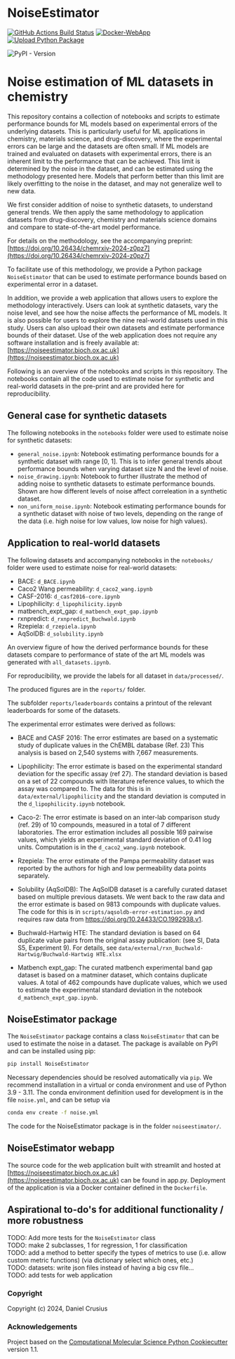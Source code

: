 NoiseEstimator
==============================
[//]: # (Badges)
[![GitHub Actions Build Status](https://github.com/d-cru/NoiseEstimator/workflows/CI/badge.svg)](https://github.com/d-cru/NoiseEstimator/actions?query=workflow%3ACI)
[![Docker-WebApp](https://github.com/D-Cru/NoiseEstimator/actions/workflows/docker-publish.yml/badge.svg)](https://github.com/D-Cru/NoiseEstimator/actions/workflows/docker-publish.yml)
[![Upload Python Package](https://github.com/D-Cru/NoiseEstimator/actions/workflows/python-publish.yml/badge.svg)](https://github.com/D-Cru/NoiseEstimator/actions/workflows/python-publish.yml)
<!-- [![codecov](https://codecov.io/gh/d-cru/NoiseEstimator/branch/main/graph/badge.svg)](https://codecov.io/gh/d-cru/NoiseEstimator/branch/main) -->
![PyPI - Version](https://img.shields.io/pypi/v/noiseestimator)

# Noise estimation of ML datasets in chemistry

This repository contains a collection of notebooks and scripts to estimate performance bounds for ML models based on experimental errors of the underlying datasets. This is particularly useful for ML applications in chemistry, materials science, and drug-discovery, where the experimental errors can be large and the datasets are often small. 
If ML models are trained and evaluated on datasets with experimental errors, there is an inherent limit to the performance that can be achieved. This limit is determined by the noise in the dataset, and can be estimated using the methodology presented here. Models that perform better than this limit are likely overfitting to the noise in the dataset, and may not generalize well to new data.

We first consider addition of noise to synthetic datasets, to understand general trends. We then apply the same methodology to application datasets from drug-discovery, chemistry and materials science domains and compare to state-of-the-art model performance.

For details on the methodology, see the accompanying preprint: [https://doi.org/10.26434/chemrxiv-2024-z0pz7](https://doi.org/10.26434/chemrxiv-2024-z0pz7)

To facilitate use of this methodology, we provide a Python package `NoiseEstimator` that can be used to estimate performance bounds based on experimental error in a dataset.

In addition, we provide a web application that allows users to explore the methodology interactively. Users can look at synthetic datasets, vary the noise level, and see how the noise affects the performance of ML models. It is also possible for users to 
explore the nine real-world datasets used in this study. Users can also upload their own datasets and estimate performance bounds of their dataset. Use of the web application does not require any software installation and is freely available at: [https://noiseestimator.bioch.ox.ac.uk](https://noiseestimator.bioch.ox.ac.uk)

Following is an overview of the notebooks and scripts in this repository. The notebooks contain all the code used to estimate noise for synthetic and real-world datasets in the pre-print and are provided here for reproducibility.

## General case for synthetic datasets

The following notebooks in the `notebooks` folder were used to estimate noise for synthetic datasets:

* `general_noise.ipynb`: Notebook estimating performance bounds for a synthetic dataset with range [0, 1].
  This is to infer general trends about performance bounds when varying dataset size N and the level of noise.
* `noise_drawing.ipynb`: Notebook to further illustrate the method of adding noise to synthetic datasets to estimate performance bounds. Shown are how different levels of noise affect correleation in a synthetic dataset. 
* `non_uniform_noise.ipynb`: Notebook estimating performance bounds for a synthetic dataset with noise of two levels, depending on the range of the data (i.e. high noise for low values, low noise for high values).


## Application to real-world datasets

The following datasets and accompanying notebooks in the `notebooks/` folder were used to estimate noise for real-world datasets:
* BACE: `d_BACE.ipynb`
* Caco2 Wang permeability: `d_caco2_wang.ipynb`
* CASF-2016: `d_casf2016-core.ipynb`
* Lipophilicity: `d_lipophilicity.ipynb`
* matbench_expt_gap: `d_matbench_expt_gap.ipynb`
* rxnpredict: `d_rxnpredict_Buchwald.ipynb`
* Rzepiela: `d_rzepiela.ipynb`
* AqSolDB: `d_solubility.ipynb`

An overview figure of how the derived performance bounds for these datasets compare to performance of state of the art ML models was generated with `all_datasets.ipynb`.

For reproducibility, we provide the labels for all dataset in `data/processed/`.

The produced figures are in the `reports/` folder. 

The subfolder `reports/leaderboards` contains a printout of the relevant leaderboards for some of the datasets.

The experimental error estimates were derived as follows:

* BACE and CASF 2016: The error estimates are based on a systematic study of duplicate values in the ChEMBL database (Ref. 23) This analysis is based on 2,540 systems with 7,667 measurements.

* Lipophilicity: The error estimate is based on the experimental standard deviation for the specific assay (ref 27). The standard deviation is based on a set of 22 compounds with literature reference values, to which the assay was compared to. The data for this is in `data/external/lipophilicity` and the standard deviation is computed in the `d_lipophilicity.ipynb` notebook.

* Caco-2: The error estimate is based on an inter-lab comparison study (ref. 29) of 10 compounds, measured in a total of 7 different laboratories. The error estimation includes all possible 169 pairwise values, which yields an experimental standard deviation of 0.41 log units.  Computation is in the `d_caco2_wang.ipynb` notebook.

* Rzepiela: The error estimate of the Pampa permeability dataset was reported by the authors for high and low permeability data points separately. 

* Solubility (AqSolDB): The AqSolDB dataset is a carefully curated dataset based on multiple previous datasets. We went back to the raw data and the error estimate is based on 9813 compounds with duplicate values. The code for this is in `scripts/aqsoldb-error-estimation.py` and requires raw data from https://doi.org/10.24433/CO.1992938.v1. 

* Buchwald-Hartwig HTE: The standard deviation is based on 64 duplicate value pairs from the original assay publication: (see SI, Data S5, Experiment 9). For details, see `data/external/rxn_Buchwald-Hartwig/Buchwald-Hartwig HTE.xlsx`

* Matbench expt_gap: The curated matbench experimental band gap dataset is based on a matminer dataset, which contains duplicate values. A total of 462 compounds have duplicate values, which we used to estimate the experimental standard deviation in the notebook `d_matbench_expt_gap.ipynb`. 



## NoiseEstimator package

The `NoiseEstimator` package contains a class `NoiseEstimator` that can be used to estimate the noise in a dataset. The package is available on PyPI and can be installed using pip:

```bash
pip install NoiseEstimator
```

Necessary dependencies should be resolved automatically via `pip`. We recommend installation in a virtual or conda environment and use of Python 3.9 - 3.11. The conda environment definition used for development is in the file `noise.yml`, and can be setup via 

```bash
conda env create -f noise.yml
```

The code for the NoiseEstimator package is in the folder `noiseestimator/`.

## NoiseEstimator webapp

The source code for the web application built with streamlit and hosted at [https://noiseestimator.bioch.ox.ac.uk](https://noiseestimator.bioch.ox.ac.uk) can be found in app.py. Deployment of the application is via a Docker container defined in the `Dockerfile`. 


## Aspirational to-do's for additional functionality / more robustness
TODO: Add more tests for the `NoiseEstimator` class \
TODO: make 2 subclasses, 1 for regression, 1 for classification \
TODO: add a method to better specify the types of metrics to use \(i.e. allow custom metric functions) (via dictionary select which ones, etc.) \
TODO: datasets: write json files instead of having a big csv file... \
TODO: add tests for web application

### Copyright

Copyright (c) 2024, Daniel Crusius


### Acknowledgements
 
Project based on the 
[Computational Molecular Science Python Cookiecutter](https://github.com/molssi/cookiecutter-cms) version 1.1.
